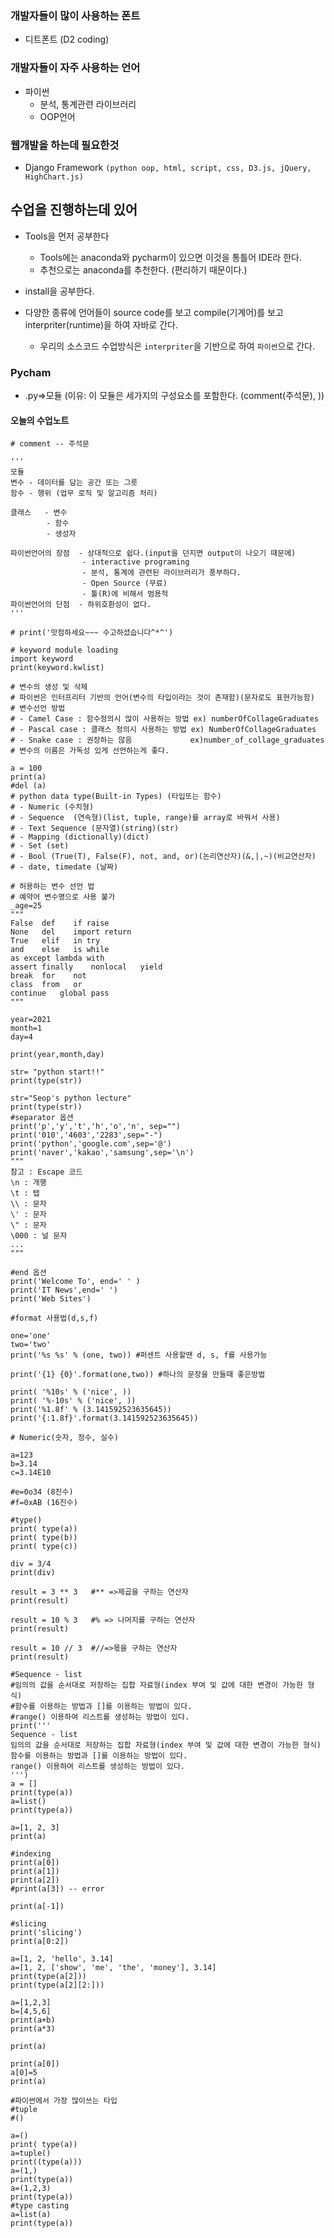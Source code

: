 ### 개발자들이 많이 사용하는 폰트

- 디트폰트 (D2 coding)



### 개발자들이 자주 사용하는 언어

- 파이썬
  - 분석, 통계관련 라이브러리
  - OOP언어



### 웹개발을 하는데 필요한것

- Django Framework `(python oop, html, script, css, D3.js, jQuery, HighChart.js)`



## 수업을 진행하는데 있어 



- Tools을 먼저 공부한다 
  - Tools에는 anaconda와 pycharm이 있으면 이것을 통틀어 IDE라 한다.
  - 추천으로는 anaconda를 추천한다. (편리하기 때문이다.)

- install을 공부한다.
- 다양한 종류에 언어들이 source code를 보고 compile(기계어)를 보고 interpriter(runtime)을 하여 자바로 간다.
  - 우리의 소스코드 수업방식은 `interpriter`을 기반으로 하여 `파이썬`으로 간다.



### Pycham

- .py=>모듈 (이유: 이 모듈은 세가지의 구성요소를 포함한다. (comment(주석문), ))



#### 오늘의 수업노트

```
# comment -- 주석문

'''
모듈
변수 - 데이터를 담는 공간 또는 그릇
함수 - 행위 (업무 로직 및 알고리즘 처리)

클래스   - 변수
        - 함수
        - 생성자

파이썬언어의 장점  - 상대적으로 쉽다.(input을 던지면 output이 나오기 때문에)
                - interactive programing
                - 분석, 통계에 관련된 라이브러리가 풍부하다.
                - Open Source (무료)
                - 툴(R)에 비해서 범용적
파이썬언어의 단점  - 하위호환성이 없다.
'''

# print('맛점하세요~~~ 수고하셨습니다^*^')

# keyword module loading
import keyword
print(keyword.kwlist)

# 변수의 생성 및 삭제
# 파이썬은 인터프리터 기반의 언어(변수의 타입이라는 것이 존재함)(문자로도 표현가능함)
# 변수선언 방법
# - Camel Case : 함수정의시 많이 사용하는 방법 ex) numberOfCollageGraduates
# - Pascal case : 클래스 정의시 사용하는 방법 ex) NumberOfCollageGraduates
# - Snake case : 권장하는 않음             ex)number_of_collage_graduates
# 변수의 이름은 가독성 있게 선언하는게 좋다.

a = 100
print(a)
#del (a)
# python data type(Built-in Types) (타입또는 함수)
# - Numeric (수치형)
# - Sequence  (연속형)(list, tuple, range)를 array로 바꿔서 사용)
# - Text Sequence (문자열)(string)(str)
# - Mapping (dictionally)(dict)
# - Set (set)
# - Bool (True(T), False(F), not, and, or)(논리연산자)(&,|,~)(비교연산자)
# - date, timedate (날짜)

# 허용하는 변수 선언 법
# 예약어 변수명으로 사용 불가
_age=25
"""
False  def    if raise
None   del    import return
True   elif   in try
and    else   is while
as except lambda with
assert finally    nonlocal   yield
break  for    not    
class  from   or 
continue   global pass   
"""

year=2021
month=1
day=4

print(year,month,day)

str= "python start!!"
print(type(str))

str="Seop's python lecture"
print(type(str))
#separator 옵션
print('p','y','t','h','o','n', sep="")
print('010','4603','2283',sep="-")
print('python','google.com',sep='@')
print('naver','kakao','samsung',sep='\n')
"""
참고 : Escape 코드
\n : 개행
\t : 탭 
\\ : 문자
\' : 문자
\" : 문자
\000 : 널 문자
...
"""

#end 옵션
print('Welcome To', end=' ' )
print('IT News',end=' ')
print('Web Sites')

#format 사용법(d,s,f)

one='one'
two='two'
print('%s %s' % (one, two)) #퍼센트 사용할땐 d, s, f를 사용가능

print('{1} {0}'.format(one,two)) #하나의 문장을 만들때 좋은방법 

print( '%10s' % ('nice', ))
print( '%-10s' % ('nice', ))
print('%1.8f' % (3.141592523635645))
print('{:1.8f}'.format(3.141592523635645))
```

```
# Numeric(숫자, 정수, 실수)

a=123
b=3.14
c=3.14E10

#e=0o34 (8진수)
#f=0xAB (16진수)

#type()
print( type(a))
print( type(b))
print( type(c))

div = 3/4
print(div)

result = 3 ** 3   #** =>제곱을 구하는 연산자
print(result)

result = 10 % 3   #% => 나머지를 구하는 연산자
print(result)

result = 10 // 3  #//=>몫을 구하는 연산자
print(result)

#Sequence - list
#임의의 값을 순서대로 저장하는 집합 자료형(index 부여 및 값에 대한 변경이 가능한 형식)
#함수를 이용하는 방법과 []를 이용하는 방법이 있다.
#range() 이용하여 리스트를 생성하는 방법이 있다.
print('''
Sequence - list
임의의 값을 순서대로 저장하는 집합 자료형(index 부여 및 값에 대한 변경이 가능한 형식)
함수를 이용하는 방법과 []를 이용하는 방법이 있다.
range() 이용하여 리스트를 생성하는 방법이 있다.
''')
a = []
print(type(a))
a=list()
print(type(a))

a=[1, 2, 3]
print(a)

#indexing
print(a[0])
print(a[1])
print(a[2])
#print(a[3]) -- error

print(a[-1])

#slicing
print('slicing')
print(a[0:2])

a=[1, 2, 'hello', 3.14]
a=[1, 2, ['show', 'me', 'the', 'money'], 3.14]
print(type(a[2]))
print(type(a[2][2:]))

a=[1,2,3]
b=[4,5,6]
print(a+b)
print(a*3)

print(a)

print(a[0])
a[0]=5
print(a)

#파이썬에서 가장 많이쓰는 타입
#tuple
#()

a=()
print( type(a))
a=tuple()
print((type(a)))
a=(1,)
print(type(a))
a=(1,2,3)
print(type(a))
#type casting
a=list(a)
print(type(a))
```